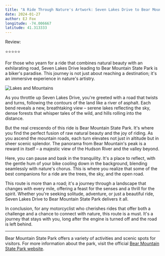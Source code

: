 ```yaml
---
title: "A Ride Through Nature's Artwork: Seven Lakes Drive to Bear Mountain"
date: 2024-01-27
author: EJ Fox
longitude: -74.006667
latitude: 41.313333
---
```


Review:

⭐️⭐️⭐️⭐️⭐️

For those who yearn for a ride that combines natural beauty with an exhilarating road, Seven Lakes Drive leading to Bear Mountain State Park is a biker's paradise. This journey is not just about reaching a destination; it's an immersive experience in nature's artistry.

<!--more-->

![Lakes and Mountains](https://source.unsplash.com/800x600/?motorcycle,lake)

As you throttle up Seven Lakes Drive, you're greeted with a road that twists and turns, following the contours of the land like a river of asphalt. Each bend reveals a new, breathtaking view – serene lakes reflecting the sky, dense forests that whisper tales of the wild, and hills rolling into the distance.

But the real crescendo of this ride is Bear Mountain State Park. It's where you find the perfect fusion of raw natural beauty and the joy of riding. As you ascend the mountain roads, each turn elevates not just in altitude but in sheer scenic splendor. The panorama from Bear Mountain's peak is a reward in itself – a majestic view of the Hudson River and the valley beyond.

Here, you can pause and bask in the tranquility. It's a place to reflect, with the gentle hum of your bike cooling down in the background, blending seamlessly with nature's chorus. This is where you realize that some of the best companions for a ride are the trees, the sky, and the open road.

This route is more than a road; it's a journey through a landscape that changes with every mile, offering a feast for the senses and a thrill for the spirit. Whether you're seeking solitude, adventure, or just a beautiful ride, Seven Lakes Drive to Bear Mountain State Park delivers it all.

In conclusion, for any motorcyclist who cherishes rides that offer both a challenge and a chance to connect with nature, this route is a must. It's a journey that stays with you, long after the engine is turned off and the road is left behind.

---

Bear Mountain State Park offers a variety of activities and scenic spots for visitors. For more information about the park, visit the official [Bear Mountain State Park website](https://parks.ny.gov/parks/bearmountain).
